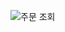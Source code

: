 ![주문 조회](https://user-images.githubusercontent.com/100391405/168555920-de5b74af-ef89-4938-9ef8-9cbf31da89d5.png)
